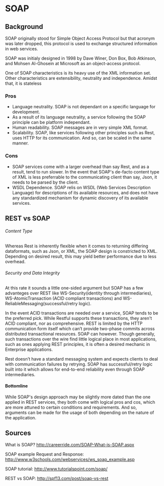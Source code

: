 # SOAP

## Background

SOAP originally stood for Simple Object Access Protocol but that acronym was later dropped, this protocol is used to exchange structured information in web services. 

SOAP was initialy designed in 1998 by Dave Winer, Don Box, Bob Atkinson, and Mohsen Al-Ghosein at Microsoft as an object-access protocol.

One of SOAP characteristics is its heavy use of the XML information set. Other characteristics are extensibility, neutrality and independence. Amidst that, it is stateless


### Pros

* Language neutrality. SOAP is not dependant on a specific language for development.
* As a result of its language neutrality, a service following the SOAP principle can be platform independant. 
* Human readability. SOAP messages are in very simple XML format.
* Scalability. SOAP, like services following other principles such as Rest, uses HTTP for its communication. And so, can be scaled in the same manner.

### Cons

* SOAP services come with a larger overhead than say Rest, and as a result, tend to run slower. In the event that SOAP's de-facto content type of XML is less preferrable to the communicating client than say, Json, it needs to be parsed by the client.
* WSDL Dependence. SOAP relis on WSDL (Web Services Description Language) for descriptions of its available resources, and does not have any standardized mechanism for dynamic discovery of its available services.

## REST vs SOAP

###### Content Type
Whereas Rest is inherently flexible when it comes to returning differing dataformats, such as Json, or XML, the SOAP design is constricted to XML. Depending on desired result, this may yield better performance due to less overhead.

###### Security and Data Integrity
At this rate it sounds a little one-sided argument but SOAP has a few advanteges over REST like WS-Security(identity through intermediaries), WS-AtomicTransaction (ACID compliant transactions) and WS-ReliableMessaging(successful/retry logic).

In the event ACID transactions are needed over a service, SOAP tends to be the preferred pick. While Restful supports these transactions, they aren't ACID compliant, nor as comprehensive. REST is limited by the HTTP communication form itself which can’t provide two-phase commits across distributed transactional resources. SOAP can however. Though generally, such transactions over the wire find little logical place in most applications, such as ones applying REST principles, it is often a desired mechanic in Enterprise applications.

Rest doesn’t have a standard messaging system and expects clients to deal with communication failures by retrying. SOAP has successful/retry logic built into it which allows for end-to-end reliability even through SOAP intermediaries.

#### Bottomline
While SOAP's design approach may be slightly more dated than the one applied in REST services, they both come with logical pros and cos, which are more attuned to certain conditions and requirements. And so, arguments can be made for the usage of both depending on the nature of the application.


## Sources 

What is SOAP?
http://careerride.com/SOAP-What-is-SOAP.aspx

SOAP example Request and Response:
http://www.w3schools.com/webservices/ws_soap_example.asp

SOAP tutorial:
http://www.tutorialspoint.com/soap/

REST vs SOAP:
http://spf13.com/post/soap-vs-rest


